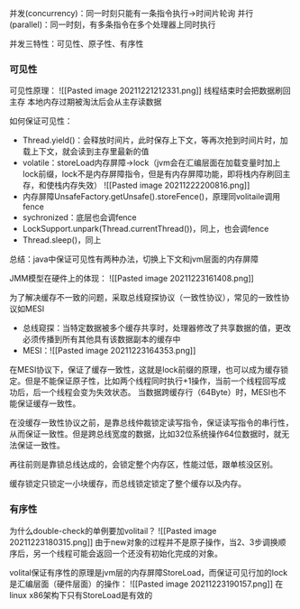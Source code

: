 并发(concurrency)：同一时刻只能有一条指令执行->时间片轮询
并行(parallel)：同一时刻，有多条指令在多个处理器上同时执行

并发三特性：可见性、原子性、有序性

### 可见性
可见性原理：
![[Pasted image 20211221212331.png]]
线程结束时会把数据刷回主存
本地内存过期被淘汰后会从主存读数据

如何保证可见性：
- Thread.yield()：会释放时间片，此时保存上下文，等再次抢到时间片时，加载上下文，就会读到主存里最新的值
- volatile：storeLoad内存屏障->lock（jvm会在汇编层面在加载变量时加上lock前缀，lock不是内存屏障指令，但是有内存屏障功能，即将栈内存刷回主存，和使栈内存失效）
![[Pasted image 20211222200816.png]]
- 内存屏障UnsafeFactory.getUnsafe().storeFence()，原理同volitaile调用fence
- sychronized：底层也会调fence
- LockSupport.unpark(Thread.currentThread())，同上，也会调fence
- Thread.sleep()，同上

总结：java中保证可见性有两种办法，切换上下文和jvm层面的内存屏障

JMM模型在硬件上的体现：
![[Pasted image 20211223161408.png]]

为了解决缓存不一致的问题，采取总线窥探协议（一致性协议），常见的一致性协议如MESI
- 总线窥探：当特定数据被多个缓存共享时，处理器修改了共享数据的值，更改必须传播到所有其他具有该数据副本的缓存中
- MESI：![[Pasted image 20211223164353.png]]

在MESI协议下，保证了缓存一致性，这就是lock前缀的原理，也可以成为缓存锁定。但是不能保证原子性，比如两个线程同时执行+1操作，当前一个线程回写成功后，后一个线程会变为失效状态。
当数据跨缓存行（64Byte）时，MESI也不能保证缓存一致性。

在没缓存一致性协议之前，是靠总线仲裁锁定读写指令，保证读写指令的串行性，从而保证一致性。但是跨总线宽度的数据，比如32位系统操作64位数据时，就无法保证一致性。

再往前则是靠锁总线达成的，会锁定整个内存区，性能过低，跟单核没区别。

缓存锁定只锁定一小块缓存，而总线锁定锁定了整个缓存以及内存。

### 有序性
为什么double-check的单例要加volitail？
![[Pasted image 20211223180315.png]]
由于new对象的过程并不是原子操作，当2、3步调换顺序后，另一个线程可能会返回一个还没有初始化完成的对象。

volital保证有序性的原理是jvm层的内存屏障StoreLoad，而保证可见行加的lock是汇编层面（硬件层面）的操作：
![[Pasted image 20211223190157.png]]
在linux x86架构下只有StoreLoad是有效的

